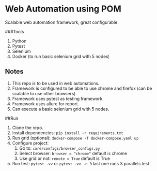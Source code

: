# Web Automation using POM

Scalable web automation framework, great configurable. 

###Tools
1. Python
2. Pytest
3. Selenium
4. Docker (to run basic selenium grid with 5 nodes)


## Notes

1. This repo is to be used in web automations.
2. Framework is configured to be able to use chrome and firefox (can be scalable to use other browsers).
3. Framework uses pytest as testing framework.
4. Framework uses allure for report.
5. Can execute a basic selenium grid with 5 nodes.

##Run

1. Clone the repo.
2. Install dependencies: `pip install -r requirements.txt`
3. Run grid (optional): `docker-compose -f docker-compose.yaml up`
4. Configure project:
    1. Go to: `core/configs/browser_configs.py`
    2. Select browser:   `browser = "chrome"` default is chrome
    3. Use grid or not: `remote = True` default is True
5. Run test: `pytest -vv` or `pytest -vv -n 3` last one runs 3 parallels test